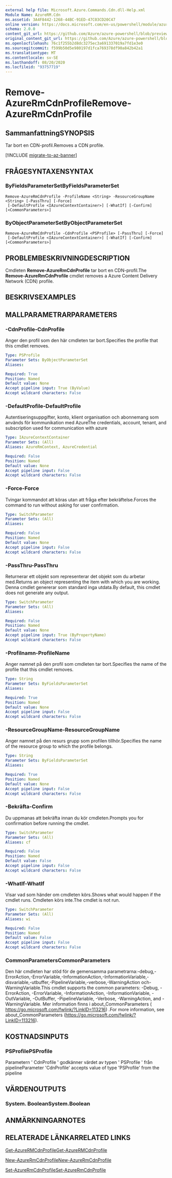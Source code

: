 ```yaml
---
external help file: Microsoft.Azure.Commands.Cdn.dll-Help.xml
Module Name: AzureRM.Cdn
ms.assetid: 3A4F8442-1268-44BC-91ED-47C03CD20C47
online version: https://docs.microsoft.com/en-us/powershell/module/azurerm.cdn/remove-azurermcdnprofile
schema: 2.0.0
content_git_url: https://github.com/Azure/azure-powershell/blob/preview/src/ResourceManager/Cdn/Commands.Cdn/help/Remove-AzureRmCdnProfile.md
original_content_git_url: https://github.com/Azure/azure-powershell/blob/preview/src/ResourceManager/Cdn/Commands.Cdn/help/Remove-AzureRmCdnProfile.md
ms.openlocfilehash: 76c1f255b2d8dc3275ec3a691337019a7fd1e3e0
ms.sourcegitcommit: f599b50d5e980197d1fca769378df90a842b42a1
ms.translationtype: MT
ms.contentlocale: sv-SE
ms.lasthandoff: 08/20/2020
ms.locfileid: "93757719"
---
```

# <span data-ttu-id="0a877-101">Remove-AzureRmCdnProfile</span><span class="sxs-lookup"><span data-stu-id="0a877-101">Remove-AzureRmCdnProfile</span></span>

## <span data-ttu-id="0a877-102">Sammanfattning</span><span class="sxs-lookup"><span data-stu-id="0a877-102">SYNOPSIS</span></span>
<span data-ttu-id="0a877-103">Tar bort en CDN-profil.</span><span class="sxs-lookup"><span data-stu-id="0a877-103">Removes a CDN profile.</span></span>

[!INCLUDE [migrate-to-az-banner](../../includes/migrate-to-az-banner.md)]

## <span data-ttu-id="0a877-104">FRÅGESYNTAXEN</span><span class="sxs-lookup"><span data-stu-id="0a877-104">SYNTAX</span></span>

### <span data-ttu-id="0a877-105">ByFieldsParameterSet</span><span class="sxs-lookup"><span data-stu-id="0a877-105">ByFieldsParameterSet</span></span>
```
Remove-AzureRmCdnProfile -ProfileName <String> -ResourceGroupName <String> [-PassThru] [-Force]
 [-DefaultProfile <IAzureContextContainer>] [-WhatIf] [-Confirm] [<CommonParameters>]
```

### <span data-ttu-id="0a877-106">ByObjectParameterSet</span><span class="sxs-lookup"><span data-stu-id="0a877-106">ByObjectParameterSet</span></span>
```
Remove-AzureRmCdnProfile -CdnProfile <PSProfile> [-PassThru] [-Force]
 [-DefaultProfile <IAzureContextContainer>] [-WhatIf] [-Confirm] [<CommonParameters>]
```

## <span data-ttu-id="0a877-107">PROBLEMBESKRIVNING</span><span class="sxs-lookup"><span data-stu-id="0a877-107">DESCRIPTION</span></span>
<span data-ttu-id="0a877-108">Cmdleten **Remove-AzureRmCdnProfile** tar bort en CDN-profil.</span><span class="sxs-lookup"><span data-stu-id="0a877-108">The **Remove-AzureRmCdnProfile** cmdlet removes a Azure Content Delivery Network (CDN) profile.</span></span>

## <span data-ttu-id="0a877-109">BESKRIVS</span><span class="sxs-lookup"><span data-stu-id="0a877-109">EXAMPLES</span></span>

## <span data-ttu-id="0a877-110">MALLPARAMETRAR</span><span class="sxs-lookup"><span data-stu-id="0a877-110">PARAMETERS</span></span>

### <span data-ttu-id="0a877-111">-CdnProfile</span><span class="sxs-lookup"><span data-stu-id="0a877-111">-CdnProfile</span></span>
<span data-ttu-id="0a877-112">Anger den profil som den här cmdleten tar bort.</span><span class="sxs-lookup"><span data-stu-id="0a877-112">Specifies the profile that this cmdlet removes.</span></span>

```yaml
Type: PSProfile
Parameter Sets: ByObjectParameterSet
Aliases: 

Required: True
Position: Named
Default value: None
Accept pipeline input: True (ByValue)
Accept wildcard characters: False
```

### <span data-ttu-id="0a877-113">-DefaultProfile</span><span class="sxs-lookup"><span data-stu-id="0a877-113">-DefaultProfile</span></span>
<span data-ttu-id="0a877-114">Autentiseringsuppgifter, konto, klient organisation och abonnemang som används för kommunikation med Azure</span><span class="sxs-lookup"><span data-stu-id="0a877-114">The credentials, account, tenant, and subscription used for communication with azure</span></span>

```yaml
Type: IAzureContextContainer
Parameter Sets: (All)
Aliases: AzureRmContext, AzureCredential

Required: False
Position: Named
Default value: None
Accept pipeline input: False
Accept wildcard characters: False
```

### <span data-ttu-id="0a877-115">-Force</span><span class="sxs-lookup"><span data-stu-id="0a877-115">-Force</span></span>
<span data-ttu-id="0a877-116">Tvingar kommandot att köras utan att fråga efter bekräftelse.</span><span class="sxs-lookup"><span data-stu-id="0a877-116">Forces the command to run without asking for user confirmation.</span></span>

```yaml
Type: SwitchParameter
Parameter Sets: (All)
Aliases: 

Required: False
Position: Named
Default value: None
Accept pipeline input: False
Accept wildcard characters: False
```

### <span data-ttu-id="0a877-117">-PassThru</span><span class="sxs-lookup"><span data-stu-id="0a877-117">-PassThru</span></span>
<span data-ttu-id="0a877-118">Returnerar ett objekt som representerar det objekt som du arbetar med.</span><span class="sxs-lookup"><span data-stu-id="0a877-118">Returns an object representing the item with which you are working.</span></span>
<span data-ttu-id="0a877-119">Denna cmdlet genererar som standard inga utdata.</span><span class="sxs-lookup"><span data-stu-id="0a877-119">By default, this cmdlet does not generate any output.</span></span>

```yaml
Type: SwitchParameter
Parameter Sets: (All)
Aliases: 

Required: False
Position: Named
Default value: None
Accept pipeline input: True (ByPropertyName)
Accept wildcard characters: False
```

### <span data-ttu-id="0a877-120">-Profilnamn</span><span class="sxs-lookup"><span data-stu-id="0a877-120">-ProfileName</span></span>
<span data-ttu-id="0a877-121">Anger namnet på den profil som cmdleten tar bort.</span><span class="sxs-lookup"><span data-stu-id="0a877-121">Specifies the name of the profile that this cmdlet removes.</span></span>

```yaml
Type: String
Parameter Sets: ByFieldsParameterSet
Aliases: 

Required: True
Position: Named
Default value: None
Accept pipeline input: False
Accept wildcard characters: False
```

### <span data-ttu-id="0a877-122">-ResourceGroupName</span><span class="sxs-lookup"><span data-stu-id="0a877-122">-ResourceGroupName</span></span>
<span data-ttu-id="0a877-123">Anger namnet på den resurs grupp som profilen tillhör.</span><span class="sxs-lookup"><span data-stu-id="0a877-123">Specifies the name of the resource group to which the profile belongs.</span></span>

```yaml
Type: String
Parameter Sets: ByFieldsParameterSet
Aliases: 

Required: True
Position: Named
Default value: None
Accept pipeline input: False
Accept wildcard characters: False
```

### <span data-ttu-id="0a877-124">-Bekräfta</span><span class="sxs-lookup"><span data-stu-id="0a877-124">-Confirm</span></span>
<span data-ttu-id="0a877-125">Du uppmanas att bekräfta innan du kör cmdleten.</span><span class="sxs-lookup"><span data-stu-id="0a877-125">Prompts you for confirmation before running the cmdlet.</span></span>

```yaml
Type: SwitchParameter
Parameter Sets: (All)
Aliases: cf

Required: False
Position: Named
Default value: False
Accept pipeline input: False
Accept wildcard characters: False
```

### <span data-ttu-id="0a877-126">-WhatIf</span><span class="sxs-lookup"><span data-stu-id="0a877-126">-WhatIf</span></span>
<span data-ttu-id="0a877-127">Visar vad som händer om cmdleten körs.</span><span class="sxs-lookup"><span data-stu-id="0a877-127">Shows what would happen if the cmdlet runs.</span></span>
<span data-ttu-id="0a877-128">Cmdleten körs inte.</span><span class="sxs-lookup"><span data-stu-id="0a877-128">The cmdlet is not run.</span></span>

```yaml
Type: SwitchParameter
Parameter Sets: (All)
Aliases: wi

Required: False
Position: Named
Default value: False
Accept pipeline input: False
Accept wildcard characters: False
```

### <span data-ttu-id="0a877-129">CommonParameters</span><span class="sxs-lookup"><span data-stu-id="0a877-129">CommonParameters</span></span>
<span data-ttu-id="0a877-130">Den här cmdleten har stöd för de gemensamma parametrarna:-debug,-ErrorAction,-ErrorVariable,-InformationAction,-InformationVariable,-disvariable,-utbuffer,-PipelineVariable,-verbose,-WarningAction och-WarningVariable.</span><span class="sxs-lookup"><span data-stu-id="0a877-130">This cmdlet supports the common parameters: -Debug, -ErrorAction, -ErrorVariable, -InformationAction, -InformationVariable, -OutVariable, -OutBuffer, -PipelineVariable, -Verbose, -WarningAction, and -WarningVariable.</span></span> <span data-ttu-id="0a877-131">Mer information finns i about_CommonParameters ( https://go.microsoft.com/fwlink/?LinkID=113216) .</span><span class="sxs-lookup"><span data-stu-id="0a877-131">For more information, see about_CommonParameters (https://go.microsoft.com/fwlink/?LinkID=113216).</span></span>

## <span data-ttu-id="0a877-132">KOSTNADS</span><span class="sxs-lookup"><span data-stu-id="0a877-132">INPUTS</span></span>

### <span data-ttu-id="0a877-133">PSProfile</span><span class="sxs-lookup"><span data-stu-id="0a877-133">PSProfile</span></span>
<span data-ttu-id="0a877-134">Parametern ' CdnProfile ' godkänner värdet av typen ' PSProfile ' från pipeline</span><span class="sxs-lookup"><span data-stu-id="0a877-134">Parameter 'CdnProfile' accepts value of type 'PSProfile' from the pipeline</span></span>

## <span data-ttu-id="0a877-135">VÄRDEN</span><span class="sxs-lookup"><span data-stu-id="0a877-135">OUTPUTS</span></span>

### <span data-ttu-id="0a877-136">System. Boolean</span><span class="sxs-lookup"><span data-stu-id="0a877-136">System.Boolean</span></span>

## <span data-ttu-id="0a877-137">ANMÄRKNINGAR</span><span class="sxs-lookup"><span data-stu-id="0a877-137">NOTES</span></span>

## <span data-ttu-id="0a877-138">RELATERADE LÄNKAR</span><span class="sxs-lookup"><span data-stu-id="0a877-138">RELATED LINKS</span></span>

[<span data-ttu-id="0a877-139">Get-AzureRMCdnProfile</span><span class="sxs-lookup"><span data-stu-id="0a877-139">Get-AzureRMCdnProfile</span></span>](./Get-AzureRMCdnProfile.md)

[<span data-ttu-id="0a877-140">New-AzureRmCdnProfile</span><span class="sxs-lookup"><span data-stu-id="0a877-140">New-AzureRmCdnProfile</span></span>](./New-AzureRmCdnProfile.md)

[<span data-ttu-id="0a877-141">Set-AzureRmCdnProfile</span><span class="sxs-lookup"><span data-stu-id="0a877-141">Set-AzureRmCdnProfile</span></span>](./Set-AzureRmCdnProfile.md)


